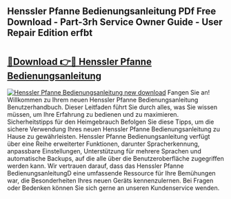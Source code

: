 ## Henssler Pfanne Bedienungsanleitung PDf Free Download - Part-3rh Service Owner Guide - User Repair Edition erfbt

# <h2><a href="http://df20z8g.blite.top/?on=Henssler+Pfanne+Bedienungsanleitung">🔗Download 👉🔴 Henssler Pfanne Bedienungsanleitung</a></h2>

[![Henssler Pfanne Bedienungsanleitung new download](https://i.imgur.com/lujVjoI.png)](http://df20z8g.blite.top/?on=Henssler+Pfanne+Bedienungsanleitung)
Fangen Sie an! Willkommen zu Ihrem neuen Henssler Pfanne Bedienungsanleitung Benutzerhandbuch. Dieser Leitfaden führt Sie durch alles, was Sie wissen müssen, um Ihre Erfahrung zu bedienen und zu maximieren. Sicherheitstipps für den Heimgebrauch Befolgen Sie diese Tipps, um die sichere Verwendung Ihres neuen Henssler Pfanne Bedienungsanleitung zu Hause zu gewährleisten. Henssler Pfanne Bedienungsanleitung verfügt über eine Reihe erweiterter Funktionen, darunter Spracherkennung, anpassbare Einstellungen, Unterstützung für mehrere Sprachen und automatische Backups, auf die alle über die Benutzeroberfläche zugegriffen werden kann. Wir vertrauen darauf, dass das Henssler Pfanne BedienungsanleitungD eine umfassende Ressource für Ihre Bemühungen war, die Besonderheiten Ihres neuen Geräts kennenzulernen. Bei Fragen oder Bedenken können Sie sich gerne an unseren Kundenservice wenden.
